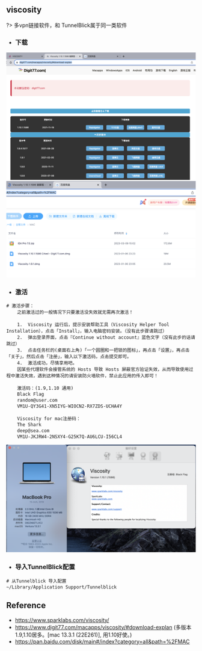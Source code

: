 ## viscosity
?> 多vpn链接软件，和 TunnelBlick属于同一类软件

* ### 下载
![](../../../.images/devops/os/softwares/viscosity-download-01.png ':size=49%')
![](../../../.images/devops/os/softwares/viscosity-download-02.png ':size=49%')

* ### 激活 
```shell
# 激活步骤：
	之前激活过的一般情况下只要激活没失效就无需再次激活！

	1.	Viscosity 运行后，提示安装帮助工具（Viscosity Helper Tool Installation），点击「Install」，输入电脑密码安装。（没有此步骤请跳过）
	2.	弹出登录界面，点击『Continue without account』蓝色文字（没有此步的话请跳过）
	3.	点击任务栏的(桌面右上角)「一个圆圈和一把锁的图标」，再点击「设置」，再点击「关于」，然后点击「注册」，输入以下激活码，点击提交即可。
	4.	激活成功，尽情享用吧。
	因某些代理软件会接管系统的 Hosts 导致 Hosts 屏蔽官方验证失效，从而导致使用过程中激活失效，遇到这种情况的请安装防火墙软件，禁止此应用的传入即可！

	激活码：(1.9,1.10 通用)
	Black Flag
	random@user.com
	VM1U-QY3G41-XN5IYG-WIOCN2-RX7ZDS-UCHA4Y

	Viscosity for mac注册码：
	The Shark
	deep@sea.com
	VM1U-JKJRW4-2NSXY4-G25K7Q-AU6LCU-I56CL4
```
![](../../../.images/devops/os/softwares/viscosity-activate-01.png)

* ### 导入TunnelBlick配置
```shell
# 从Tunnelblick 导入配置
~/Library/Application Support/Tunnelblick
```

## Reference
* https://www.sparklabs.com/viscosity/
* https://www.digit77.com/macapps/viscosity/#download-explan (多版本 1.9,1.10居多。[mac 13.3.1 (22E261)], 用1.10好使。)
* https://pan.baidu.com/disk/main#/index?category=all&path=%2FMAC
